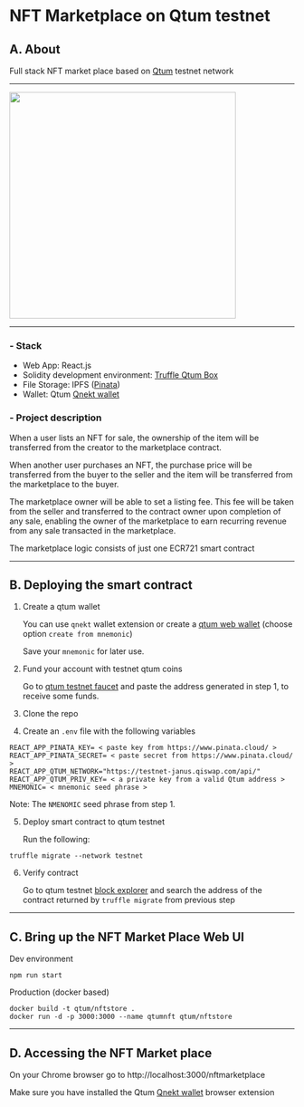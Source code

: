 # NFT Marketplace on Qtum testnet

## A. About
Full stack NFT market place based on [Qtum](https://qtum.info) testnet network

---

<img src="./home.png" height="400px">

----

### - Stack
- Web App: React.js
- Solidity development environment: [Truffle Qtum Box](https://github.com/qtumproject/react-box)
- File Storage: IPFS ([Pinata](https://www.pinata.cloud/))
- Wallet: Qtum [Qnekt wallet](https://github.com/earlgreytech/metamask-extension/releases)  

### - Project description

When a user lists an NFT for sale, the ownership of the item will be transferred from the creator to the marketplace contract.

When another user purchases an NFT, the purchase price will be transferred from the buyer to the seller and the item will be transferred from the marketplace to the buyer.

The marketplace owner will be able to set a listing fee. This fee will be taken from the seller and transferred to the contract owner upon completion of any sale, enabling the owner of the marketplace to earn recurring revenue from any sale transacted in the marketplace.

The marketplace logic consists of just one ECR721 smart contract

---

## B. Deploying the smart contract

1. Create a qtum wallet

    You can use `qnekt` wallet extension or create a [qtum web wallet](https://qtumwallet.org/) (choose option `create from mnemonic`)

    Save your `mnemonic` for later use.

2. Fund your account with testnet qtum coins

    Go to [qtum testnet faucet](http://testnet-faucet.qtum.info/#!/) and paste the address generated in step 1, to receive some funds.

3. Clone the repo

4. Create an `.env` file with the following variables

```
REACT_APP_PINATA_KEY= < paste key from https://www.pinata.cloud/ >
REACT_APP_PINATA_SECRET= < paste secret from https://www.pinata.cloud/ >
REACT_APP_QTUM_NETWORK="https://testnet-janus.qiswap.com/api/"
REACT_APP_QTUM_PRIV_KEY= < a private key from a valid Qtum address >
MNEMONIC= < mnemonic seed phrase >
```

Note: The `NMENOMIC` seed phrase from step 1.

5. Deploy smart contract to qtum testnet

    Run the following:

```
truffle migrate --network testnet
```

6. Verify contract

    Go to qtum testnet [block explorer](https://testnet.qtum.info/) and search the address of the contract returned by `truffle migrate` from previous step 

---

## C. Bring up the NFT Market Place Web UI

Dev environment

```
npm run start
```

Production (docker based)
```
docker build -t qtum/nftstore .
docker run -d -p 3000:3000 --name qtumnft qtum/nftstore
```

---

## D. Accessing the NFT Market place

On your Chrome browser go to http://localhost:3000/nftmarketplace

Make sure you have installed the Qtum [Qnekt wallet](https://github.com/earlgreytech/metamask-extension/releases) browser extension
